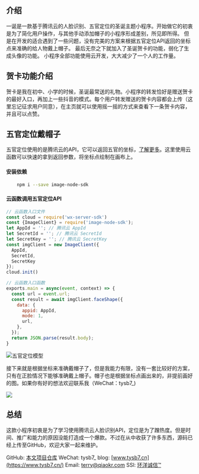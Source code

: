 
## 介绍

一诞是一款基于腾讯云的人脸识别、五官定位的圣诞主题小程序。开始做它的初衷是为了简化用户操作，与其他手动添加帽子的小程序形成差别，所见即所得。
但是在开发的适合遇到了一些问题，没有完美的方案来根据五官定位API返回的坐标点来准确的给人物戴上帽子。
最后无奈之下就加入了圣诞贺卡的功能，弱化了生成头像的功能。
小程序全部功能使用云开发，大大减少了一个人的工作量。

## 贺卡功能介绍

贺卡是我在初中、小学的时候，圣诞最常送的礼物。小程序的转发恰好是赠送贺卡的最好入口，再加上一些抖音的模式。每个用户转发赠送的贺卡内容都会上传（这里忘记征求用户同意），在主页就可以使用摇一摇的方式来查看下一条贺卡内容，并且可以点赞。

## 五官定位戴帽子

五官定位使用的是腾讯云的API，它可以返回五官的坐标，[了解更多](https://cloud.tencent.com/document/product/867/17585)。这里使用云函数可以快速的拿到返回参数，将坐标点绘制在画布上。

#### 安装依赖

``` bash
    npm i --save image-node-sdk
```

#### 云函数调用五官定位API

``` javascript
// 云函数入口文件
const cloud = require('wx-server-sdk')
const {ImageClient} = require('image-node-sdk');
let AppId = ''; // 腾讯云 AppId
let SecretId = ''; // 腾讯云 SecretId
let SecretKey = ''; // 腾讯云 SecretKey
const imgClient = new ImageClient({
  AppId,
  SecretId,
  SecretKey
});
cloud.init()

// 云函数入口函数
exports.main = async(event, context) => {
  const url = event.url;
  const result = await imgClient.faceShape({
    data: {
      appid: AppId,
      mode: 1,
      url,
    },
  });
  return JSON.parse(result.body);
}
```
![五官定位模型](https://blogimg-1252809090.cos.ap-chengdu.myqcloud.com/Christmas/Christmas_data.jpg)

接下来就是根据坐标来准确戴帽子了，但是我能力有限，没有一套比较好的方案，只有在正脸情况下能够准确戴上帽子。帽子也是根据坐标点画出来的，非提前画好的图。如果你有好的想法欢迎联系我（WeChat：tysb7_)

![](https://blogimg-1252809090.cos.ap-chengdu.myqcloud.com/Christmas/Christmas_qrcode.jpg)

## 总结

这款小程序初衷是为了学习使用腾讯云人脸识别API，定位是为了蹭热度。但是时间、推广和能力的原因没能打造成一个爆款。不过在从中收获了许多东西，源码已经上传至GitHub，欢迎大家一起来维护。

GitHub: [本文项目仓库](https://github.com/tysb7/Christmas)
WeChat: tysb7_
blog: [www.tysb7.cn](https://www.tysb7.cn/)
Email: <terry@qiaokr.com>
SSl: [环洋诚信™](https://www.trustocean.com/)
